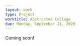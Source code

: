 ```yaml
---
layout: work
type: Project
worktitle: Abstracted Collage
due: Monday, September 21, 2020
---
```


Coming soon!

<!-- Description -->
<!-- ----------- -->

<!-- Guidelines -->
<!-- ---------- -->

<!-- Reflection -->
<!-- ---------- -->

<!-- What to turn in -->
<!-- --------------- -->

